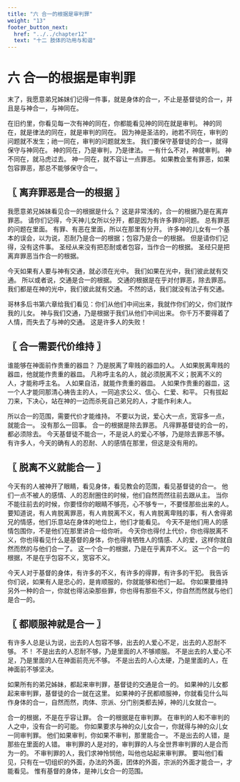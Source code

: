 ```yaml
---
title: "六 合一的根据是审判罪"
weight: "13"
footer_button_next:
  href: "../../chapter12"
  text: "十二 肢体的功用与和谐"
---
```


# 六 合一的根据是审判罪

末了，我愿意弟兄姊妹们记得一件事，就是身体的合一，不止是基督徒的合一，并且是与神合一，与神同在。

在旧约里，你看见每一次有神的同在，你都能看见神的同在就是审判。
神的同在，就是律法的同在，就是审判的同在。
因为神是圣洁的，祂若不同在，审判的问题就不发生；祂一同在，审判的问题就发生。
我们要保守基督徒的合一，就得保守与神同在。
神的同在，乃是审判，乃是律法。
一有什么不对，神就审判。
神不同在，就马虎过去。
神一同在，就不容让一点罪恶。
如果教会里有罪恶，如果包容罪恶，那总不能够保守合一。

## 〖 离弃罪恶是合一的根据 〗

我愿意弟兄姊妹看见合一的根据是什么？
这是非常浅的，合一的根据乃是在离弃罪恶。
请你们记得，今天神儿女所以分开，都是因为有许多罪的问题。
总有罪恶的问题在里面。
有罪、有恶在里面，所以在那里有分开。
许多神的儿女有一个基本的误会，以为说，忍耐乃是合一的根据；包容乃是合一的根据。
但是请你们记得，没有这件事。
圣经从来没有把忍耐或者包容，当作合一的根据。
圣经只是把离弃罪恶当作合一的根据。

今天如果有人要与神有交通，就必须在光中。
我们如果在光中，我们彼此就有交通。
所以或者说，交通是合一的根据。
交通的根据是在乎对付罪恶，除去罪恶。
我们都是在神的光中，我们彼此就有交通。
不然的话，我们就没有法子有交通。

哥林多后书第六章给我们看见：你们从他们中间出来，我就作你们的父，你们就作我的儿女。
神与我们交通，乃是根据于我们从他们中间出来。
你千万不要得着了人情，而失去了与神的交通。
这是许多人的失败！

## 〖 合一需要代价维持 〗

谁能够在神面前作贵重的器皿？
乃是脱离了卑贱的器皿的人。
人如果脱离卑贱的器皿，他就能作贵重的器皿。
凡称呼主名的人，就必须脱离不义；脱离不义的人，才能称呼主名。
人如果自洁，就能作贵重的器皿。
人如果作贵重的器皿，这一个人才能同那清心祷告主的人，一同追求公义、信心、仁爱、和平。
只有拔起刀来，下决心，站在神的一边而杀死自己弟兄的人，才能作利未人。

所以合一的范围，需要代价才能维持。
不要以为说，爱心大一点，宽容多一点，就能合一。
没有那么一回事。
合一的根据是除去罪恶。
凡得罪基督徒的合一的，都必须除去。
今天基督徒不能合一，不是说人的爱心不够，乃是除去罪恶不够。
有许多人，今天的确有人的忍耐、人的感情在那里，但这是没有用的。

## 〖 脱离不义就能合一 〗

今天有的人被神开了眼睛，看见身体，看见教会的范围，看见基督徒的合一。
他们一点不被人的感情、人的忍耐圈住的时候，他们自然而然往前去跟从主。
当你不能往前去的时候，你要怪你的眼睛不够亮，心不够专一，不要怪那些出来的人。
要知道说，有人肯脱离罪恶，有人肯脱离不义，有人肯脱离卑贱的事，有人舍得弟兄的情感，他们乐意站在身体的地位上，他们才能看见。
今天不是他们用人的感情包围你，不是他们在那里讲合一给你听。
今天你也得付上代价，你也得脱离不义，你也得看见什么是基督的身体，你也得肯牺牲人的情感、人的爱，这样你就自然而然的与他们合一了。
这一个合一的根据，乃是在乎离弃不义。
这一个合一的根据，不是在乎包容不义，宽容不义。

今天人对于基督的身体，有许多的不义，有许多的得罪，有许多的干犯。
我告诉你们说，如果有人是忠心的，是肯顺服的，你就能够和他们一起。
你如果要维持另外一种的合一，你就也得沾染那些罪，你也得有那些不义，你自然而然就与他们是合一的。

## 〖 都顺服神就是合一 〗

有许多人总是认为说，出去的人包容不够，出去的人爱心不足，出去的人忍耐不够。
不！
不是出去的人忍耐不够，乃是里面的人不够顺服。
不是出去的人爱心不足，乃是里面的人在神面前亮光不够。
不是出去的人心太硬，乃是里面的人，在神面前不够坚决。

如果所有的弟兄姊妹，都起来审判罪，基督徒的交通是合一的。
如果神的儿女都起来审判罪，基督徒的合一就在这里。
如果神的子民都顺服神，你就看见什么叫作身体的合一，自然而然，肉体、宗派、分门别类都去掉，神的儿女就合一。

合一的根据，不是在乎容让罪。
合一的根据是在审判罪。
在审判的人和不审判的人之中，没有合一的可能。
你如果要求与神的众儿女合一，你就得与神的众儿女一同审判罪。
他们如果审判，你如果不审判，那里能合一。
不是出去的人错，是那些在里面的人错。
审判罪的人是对的，审判罪的人与全世界审判罪的人是合而为一的。
不审判罪的人，我们求神怜悯他，叫他也站起来审判罪。
要叫他们看见，只有在一切组织的外面，办法的外面，团体的外面，宗派的外面才能合一，才能看见。
惟有基督的身体，是神儿女合一的范围。
